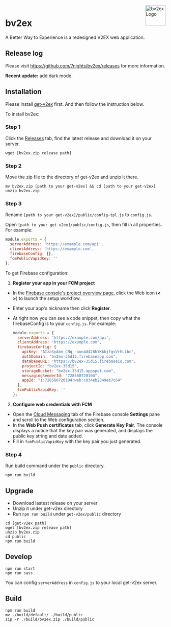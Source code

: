 <img width="64px" height="64px" align="right" alt="bv2ex Logo" src="https://i.imgur.com/ZcRXQaA.png" title="bv2ex"/>

# bv2ex

A Better Way to Experience is a redesigned V2EX web application. 


## Release log

Please visit https://github.com/7nights/bv2ex/releases for more information.

**Recent update:** add dark mode.

## Installation

Please install [get-v2ex](https://github.com/7nights/get-v2ex) first. And then follow the instruction below.

To install bv2ex:

### Step 1
Click the [Releases](https://github.com/7nights/bv2ex/releases) tab, find the latest release and download it on your server.

```shell
wget [bv2ex.zip release path]
```

### Step 2
Move the zip file to the directory of get-v2ex and unzip it there.

```shell
mv bv2ex.zip [path to your get-v2ex] && cd [path to your get-v2ex]
unzip bv2ex.zip
```

### Step 3
Rename `[path to your get-v2ex]/public/config-tpl.js` to `config.js`.

Open `[path to your get-v2ex]/public/config.js`, then fill in all properties. For example:

```javascript
module.exports = {
  serverAddress: 'https://example.com/api',
  clientAddress: 'https://example.com',
  firebaseConfig: {},
  fcmPublicVapidKey: ''
};
```
To get Firebase configuration:
  1. **Register your app in your FCM project**
  - In the [Firebase console's project overview page](https://console.firebase.google.com/), click the Web icon (**< >**) to launch the setup workflow.
  - Enter your app's nickname then click **Register**. 
  - At right now you can see a code snippet, then copy what the firebaseConfig is to your `config.js`. For example:
    
    ```javascript
    module.exports = {
      serverAddress: 'https://example.com/api',
      clientAddress: 'https://example.com',
      firebaseConfig: {
        apiKey: "AIzaSyAmn_CNq_-aun4d428kYKAbjfgsVrhLibc",
        authDomain: "bv2ex-35d15.firebaseapp.com",
        databaseURL: "https://bv2ex-35d15.firebaseio.com",
        projectId: "bv2ex-35d15",
        storageBucket: "bv2ex-35d15.appspot.com",
        messagingSenderId: "728560720104",
        appId: "1:728560720104:web:c834eb2349eb7c64"
      },
      fcmPublicVapidKey: ''
    };
    ```
  2. **Configure web credentials with FCM**
  - Open the [Cloud Messaging](https://console.firebase.google.com/project/_/settings/cloudmessaging/) tab of the Firebase console **Settings** pane and scroll to the Web configuration section.
  - In the **Web Push certificates** tab, click **Generate Key Pair**. The console displays a notice that the key pair was generated, and displays the public key string and date added.
  - Fill in `fcmPublicVapidKey` with the key pair you just generated.

### Step 4

Run build command under the `public` directory.
```shell
npm run build
```

## Upgrade

- Download lastest release on your server
- Unzip it under get-v2ex directory
- Run `npm run build` under `get-v2ex/public` directory

```shell
cd [get-v2ex path]
wget [bv2ex.zip release path]
unzip bv2ex.zip
cd public
npm run build
```

## Develop

```shell
npm run start
npm run sass
```

You can config `serverAddress` in `config.js` to your local get-v2ex server.

## Build

```shell
npm run build
mv ./build/default/ ./build/public
zip -r ./build/bv2ex.zip ./build/public
```

